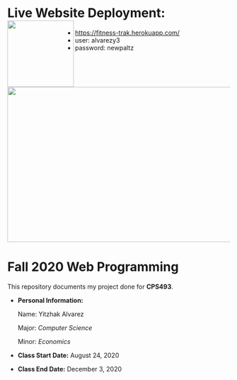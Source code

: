 # Live Website Deployment: <a href="https://fitness-trak.herokuapp.com/"><image align="left" width="150" height="150" src="https://github.com/yitzhakalvarez/FitnessTracker/blob/master/client/src/assets/weight.png"></a>
- https://fitness-trak.herokuapp.com/
- user: alvarezy3
- password: newpaltz

<a href="https://github.com/yitzhakalvarez/FitnessTracker"><img align="center" width="550" height="350" src="https://www.newpaltz.edu/media/identity/logos/newpaltzlogo.jpg"></a>

# Fall 2020 Web Programming

This repository documents my project done for **CPS493**.
- **Personal Information:**

    Name: Yitzhak Alvarez

    Major: *Computer Science*

    Minor: *Economics*
- **Class Start Date:** August 24, 2020
- **Class End Date:** December 3, 2020
